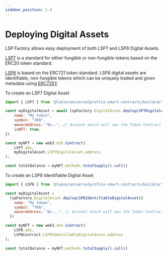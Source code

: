 ```yaml
---
sidebar_position: 1.4
---
```


# Deploying Digital Assets

LSP Factory allows easy deployment of both LSP7 and LSP8 Digital Assets. 

[LSP7](https://github.com/lukso-network/LIPs/blob/main/LSPs/LSP-7-DigitalAsset.md) is a standard for either fungible or non-fungible tokens based on the ERC20 token standard. 

[LSP8](https://github.com/lukso-network/LIPs/blob/main/LSPs/LSP-8-IdentifiableDigitalAsset.md) is based on the ERC721 token standard. LSP8 digital assets are identifiable, non-fungible tokens which can be uniquely traded and given metadata using [ERC725Y](https://github.com/ethereum/EIPs/blob/master/EIPS/eip-725.md).


To create an LSP7 Digital Asset
```javascript
import { LSP7 } from '@lukso/universalprofile-smart-contracts/build/artifacts/LSP7.json';

const myDigitalAsset = await lspFactory.DigitalAsset.deployLSP7DigitalAsset({
    name: "My token",
    symbol: "TKN",
    ownerAddress: "0x..", // Account which will own the Token Contract
    isNFT: true,
}) 

const myNFT = new web3.eth.Contract(
    LSP7.abi,
    myDigitalAsset.LSP7DigitalAsset.address
);

const totalBalance = myNFT.methods.totalSupply().call()
```

To create an LSP8 Identifiable Digital Asset
```javascript
import { LSP8 } from '@lukso/universalprofile-smart-contracts/build/artifacts/LSP8.json';

const myDigitalAsset =
  lspFactory.DigitalAsset.deployLSP8IdentifiableDigitalAsset({
    name: "My token",
    symbol: "TKN",
    ownerAddress: "0x...", // Account which will own the Token Contract
  })

const myNFT = new web3.eth.Contract(
    LSP8.abi,
    LSP8Contract.LSP8IdentifiableDigitalAsset.address
);

const totalBalance = myNFT.methods.totalSupply().call()
```